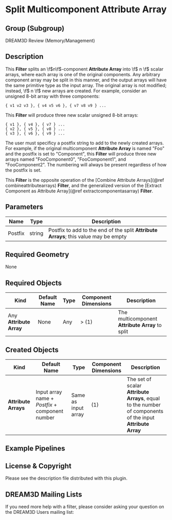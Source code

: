 # Split Multicomponent Attribute Array  #


## Group (Subgroup) ##

DREAM3D Review (Memory/Management)

## Description ##

This **Filter** splits an \f$n\f$-component **Attribute Array** into \f$ n \f$ scalar arrays, where each array is one of the original components.  Any arbitrary component array may be split in this manner, and the output arrays will have the same primitive type as the input array.  The original array is not modified; instead, \f$ n \f$ new arrays are created.  For example, consider an unsigned 8-bit array with three components:

    { v1 v2 v3 }, { v4 v5 v6 }, { v7 v8 v9 } ...
  
This **Filter** will produce three new scalar unsigned 8-bit arrays:

    { v1 }, { v4 }, { v7 } ...
    { v2 }, { v5 }, { v8 } ...
    { v3 }, { v6 }, { v9 } ...

The user must specificy a postfix string to add to the newly created arrays. For example, if the original multicomponent **Attribute Array** is named "Foo" and the postfix is set to "Component", this **Filter** will produce three new arrays named "FooComponent0", "FooComponent1", and "FooComponent2".  The numbering will always be present regardless of how the postfix is set.  

This **Filter** is the opposite operation of the [Combine Attribute Arrays](@ref combineattributearrays) **Filter**, and the generalized version of the [Extract Component as Attribute Array](@ref extractcomponentasarray) **Filter**.

## Parameters ##

| Name | Type | Description |
|------|------|-------------|
| Postfix | string | Postfix to add to the end of the split **Attribute Arrays**; this value may be empty |

## Required Geometry ###

None

## Required Objects ##

| Kind | Default Name | Type | Component Dimensions | Description |
|------|--------------|------|----------------------|-------------|
| Any **Attribute Array** | None | Any | > (1) | The multicomponent **Attribute Array** to split |

## Created Objects ##

| Kind | Default Name | Type | Component Dimensions | Description |
|------|--------------|------|----------------------|-------------|
| **Attribute Arrays** | Input array name + _Postfix_ + component number | Same as input array | (1)| The set of scalar **Attribute Arrays**, equal to the number of components of the input **Attribute Array** |

## Example Pipelines ##



## License & Copyright ##

Please see the description file distributed with this plugin.

## DREAM3D Mailing Lists ##

If you need more help with a filter, please consider asking your question on the DREAM3D Users mailing list:
